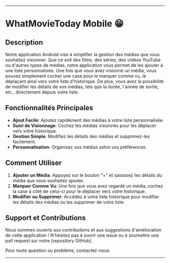 


---

# WhatMovieToday Mobile 😁

## Description

Notre application Android vise à simplifier la gestion des médias que vous souhaitez visionner. Que ce soit des films, des séries, des vidéos YouTube ou d'autres types de médias, notre application vous permet de les ajouter à une liste personnalisée. Une fois que vous avez visionné un média, vous pouvez simplement cocher une case pour le marquer comme vu, le déplaçant ainsi vers votre liste d'historique. De plus, vous avez la possibilité de modifier les détails de vos médias, tels que la durée, l'année de sortie, etc., directement depuis votre liste.

## Fonctionnalités Principales

- **Ajout Facile**: Ajoutez rapidement des médias à votre liste personnalisée.
- **Suivi de Visionnage**: Cochez les médias visionnés pour les déplacer vers votre historique.
- **Gestion Simple**: Modifiez les détails des médias et supprimez-les facilement.
- **Personnalisation**: Organisez vos médias selon vos préférences.

## Comment Utiliser

1. **Ajouter un Média**: Appuyez sur le bouton "+" et saisissez les détails du média que vous souhaitez ajouter.
2. **Marquer Comme Vu**: Une fois que vous avez regardé un média, cochez la case à côté de celui-ci pour le déplacer vers votre historique.
3. **Modifier ou Supprimer**: Accédez à votre liste historique pour modifier les détails des médias ou les supprimer de votre liste.


## Support et Contributions

Nous sommes ouverts aux contributions et aux suggestions d'amélioration de cette application ! N'hésitez pas à ouvrir une issue ou à soumettre une pull request sur notre [repository GitHub].

Pour toute question ou problème, contactez-nous.

---
